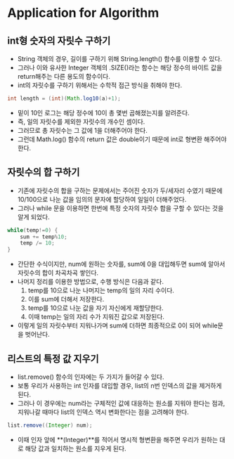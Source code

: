 # Application for Algorithm



## int형 숫자의 자릿수 구하기

- String 객체의 경우, 길이를 구하기 위해 String.length() 함수를 이용할 수 있다.
- 그러나 이와 유사한 Integer 객체의 .SIZE()라는 함수는 해당 정수의 바이트 값을 return해주는 다른 용도의 함수이다.
- int의 자릿수를 구하기 위해서는 수학적 접근 방식을 취해야 한다.

```java
int length = (int)(Math.log10(a)+1);
```

- 밑이 10인 로그는 해당 정수에 10이 총 몇번 곱해졌는지를 알려준다.
- 즉, 일의 자릿수를 제외한 자릿수의 개수인 셈이다.
- 그러므로 총 자릿수는 그 값에 1을 더해주어야 한다.
- 그런데 Math.log() 함수의 return 값은 double이기 때문에 int로 형변환 해주어야 한다.



## 자릿수의 합 구하기

- 기존에 자릿수의 합을 구하는 문제에서는 주어진 숫자가 두/세자리 수였기 때문에 10/100으로 나눈 값을 임의의 문자에 할당하여 일일이 더해주었다.
- 그러나 while 문을 이용하면 한번에 특정 숫자의 자릿수 합을 구할 수 있다는 것을 알게 되었다.

```java
while(temp!=0) {		
    sum += temp%10;
	temp /= 10;
}
```

- 간단한 수식이지만, num에 원하는 숫자를, sum에 0을 대입해두면 sum에 알아서 자릿수의 합이 차곡차곡 쌓인다.
- 나머지 정리를 이용한 방법으로, 수행 방식은 다음과 같다.
  1. temp를 10으로 나눈 나머지는 temp의 일의 자리 수이다.
  2. 이를 sum에 더해서 저장한다.
  3. temp를 10으로 나눈 값을 자기 자신에게 재할당한다.
  4. 이때 temp는 일의 자리 수가 지워진 값으로 저장된다.
- 이렇게 일의 자릿수부터 지워나가며 sum에 더하면 최종적으로 0이 되어 while문을 벗어난다.



## 리스트의 특정 값 지우기

- list.remove() 함수의 인자에는 두 가지가 들어갈 수 있다.
- 보통 우리가 사용하는 int 인자를 대입할 경우, list의 n번 인덱스의 값을 제거하게 된다.
- 그러나 이 경우에는 num라는 구체적인 값에 대응하는 원소를 지워야 한다는 점과, 지워나갈 때마다 list의 인덱스 역시 변화한다는 점을 고려해야 한다.

```java
list.remove((Integer) num);
```

- 이때 인자 앞에 **(Integer)**를 적어서 명시적 형변환을 해주면 우리가 원하는 대로 해당 값과 일치하는 원소를 지우게 된다.

